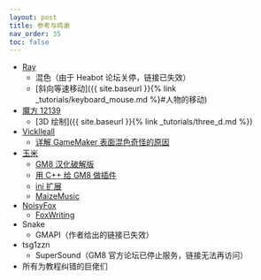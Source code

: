 ```yaml
---
layout: post
title: 参考与鸣谢
nav_order: 35
toc: false
---
```


* [Ray](https://github.com/Rehners)
  * 混色（由于 Heabot 论坛关停，链接已失效）
  * [斜向等速移动]({{ site.baseurl }}{% link _tutorials/keyboard_mouse.md %}#人物的移动)
* [魔方 12139](https://github.com/mcube-12139)
  * [3D 绘制]({{ site.baseurl }}{% link _tutorials/three_d.md %})
* [Vicklleall](https://vicklleall.com/)
  * [详解 GameMaker 表面混色奇怪的原因](https://vicklleall.com/p/a?t3)
* [玉米](https://www.magecorn.com)
  * [GM8 汉化破解版](https://down.magecorn.com/s/gm8)
  * [用 C++ 给 GM8 做插件](https://www.bilibili.com/video/av4062379)
  * [ini 扩展](https://www.magecorn.com/p/248.shtml)
  * [MaizeMusic](https://www.magecorn.com/p/254.shtml)
* [NoisyFox](https://www.noisyfox.io)
  * [FoxWriting](https://www.noisyfox.io/fox-writing-gamemaker.html)
* Snake
  * GMAPI（作者给出的链接已失效）
* tsg1zzn
  * SuperSound（GM8 官方论坛已停止服务，链接无法再访问）
* 所有为教程纠错的巨佬们
